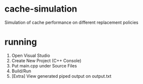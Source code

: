 # cache-simulation
Simulation of cache performance on different replacement policies

# running
1. Open Visual Studio
2. Create New Project (C++ Console)
3. Put main.cpp under Source Files
4. Build/Run
5. [Extra] View generated piped output on output.txt
